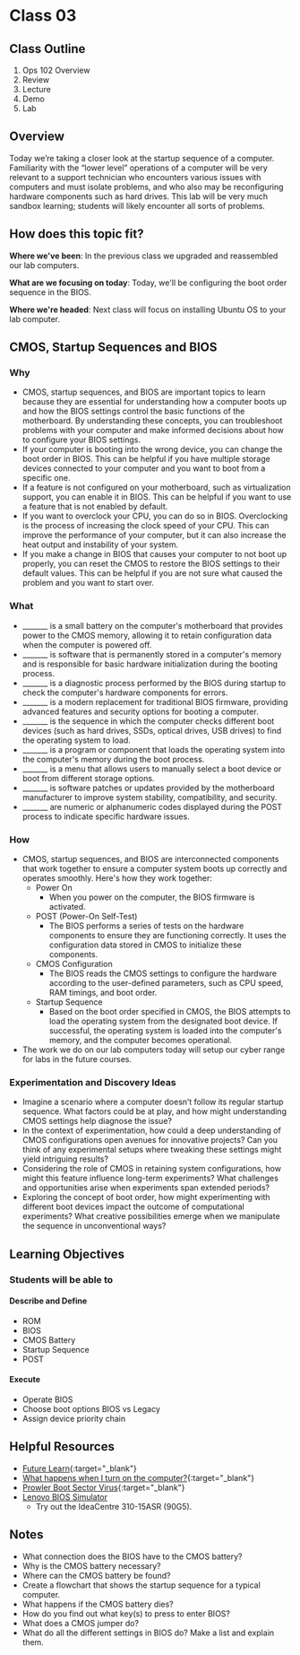 # Class 03

## Class Outline

1. Ops 102 Overview
1. Review
1. Lecture
1. Demo
1. Lab

## Overview

Today we’re taking a closer look at the startup sequence of a computer. Familiarity with the “lower level” operations of a computer will be very relevant to a support technician who encounters various issues with computers and must isolate problems, and who also may be reconfiguring hardware components such as hard drives. This lab will be very much sandbox learning; students will likely encounter all sorts of problems.

## How does this topic fit?

**Where we've been**:
In the previous class we upgraded and reassembled our lab computers.

**What are we focusing on today**:
Today, we'll be configuring the boot order sequence in the BIOS.

**Where we're headed**:
Next class will focus on installing Ubuntu OS to your lab computer.

## CMOS, Startup Sequences and BIOS

### Why
- CMOS, startup sequences, and BIOS are important topics to learn because they are essential for understanding how a computer boots up and how the BIOS settings control the basic functions of the motherboard. By understanding these concepts, you can troubleshoot problems with your computer and make informed decisions about how to configure your BIOS settings.
- If your computer is booting into the wrong device, you can change the boot order in BIOS. This can be helpful if you have multiple storage devices connected to your computer and you want to boot from a specific one.
- If a feature is not configured on your motherboard, such as virtualization support, you can enable it in BIOS. This can be helpful if you want to use a feature that is not enabled by default.
- If you want to overclock your CPU, you can do so in BIOS. Overclocking is the process of increasing the clock speed of your CPU. This can improve the performance of your computer, but it can also increase the heat output and instability of your system.
- If you make a change in BIOS that causes your computer to not boot up properly, you can reset the CMOS to restore the BIOS settings to their default values. This can be helpful if you are not sure what caused the problem and you want to start over.

### What
- _______ is a small battery on the computer's motherboard that provides power to the CMOS memory, allowing it to retain configuration data when the computer is powered off.
- _______ is software that is permanently stored in a computer's memory and is responsible for basic hardware initialization during the booting process.
- _______ is a diagnostic process performed by the BIOS during startup to check the computer's hardware components for errors.
- _______ is a modern replacement for traditional BIOS firmware, providing advanced features and security options for booting a computer.
- _______ is the sequence in which the computer checks different boot devices (such as hard drives, SSDs, optical drives, USB drives) to find the operating system to load.
- _______ is a program or component that loads the operating system into the computer's memory during the boot process.
- _______ is a menu that allows users to manually select a boot device or boot from different storage options.
- _______ is software patches or updates provided by the motherboard manufacturer to improve system stability, compatibility, and security.
- _______ are numeric or alphanumeric codes displayed during the POST process to indicate specific hardware issues.

### How
- CMOS, startup sequences, and BIOS are interconnected components that work together to ensure a computer system boots up correctly and operates smoothly. Here's how they work together:
  - Power On
    - When you power on the computer, the BIOS firmware is activated.
  - POST (Power-On Self-Test)
    - The BIOS performs a series of tests on the hardware components to ensure they are functioning correctly. It uses the configuration data stored in CMOS to initialize these components.
  - CMOS Configuration
    - The BIOS reads the CMOS settings to configure the hardware according to the user-defined parameters, such as CPU speed, RAM timings, and boot order.
  - Startup Sequence
    - Based on the boot order specified in CMOS, the BIOS attempts to load the operating system from the designated boot device. If successful, the operating system is loaded into the computer's memory, and the computer becomes operational.
- The work we do on our lab computers today will setup our cyber range for labs in the future courses.

### Experimentation and Discovery Ideas
- Imagine a scenario where a computer doesn’t follow its regular startup sequence. What factors could be at play, and how might understanding CMOS settings help diagnose the issue?
- In the context of experimentation, how could a deep understanding of CMOS configurations open avenues for innovative projects? Can you think of any experimental setups where tweaking these settings might yield intriguing results?
- Considering the role of CMOS in retaining system configurations, how might this feature influence long-term experiments? What challenges and opportunities arise when experiments span extended periods?
- Exploring the concept of boot order, how might experimenting with different boot devices impact the outcome of computational experiments? What creative possibilities emerge when we manipulate the sequence in unconventional ways?

## Learning Objectives

### Students will be able to

#### Describe and Define

- ROM
- BIOS
- CMOS Battery
- Startup Sequence
- POST

#### Execute

- Operate BIOS
- Choose boot options BIOS vs Legacy
- Assign device priority chain

## Helpful Resources

- [Future Learn](https://www.futurelearn.com/courses/computer-systems/0/steps/53497){:target="_blank"}
- [What happens when I turn on the computer?](https://www.geeksforgeeks.org/what-happens-when-we-turn-on-computer/){:target="_blank"}
- [Prowler Boot Sector Virus](https://www.youtube.com/watch?v=fSL4J0zhMcY){:target="_blank"}
- [Lenovo BIOS Simulator](https://support.lenovo.com/us/en/solutions/HT502745)
  - Try out the IdeaCentre 310-15ASR (90G5).

## Notes

- What connection does the BIOS have to the CMOS battery?
- Why is the CMOS battery necessary?
- Where can the CMOS battery be found?
- Create a flowchart that shows the startup sequence for a typical computer.
- What happens if the CMOS battery dies?
- How do you find out what key(s) to press to enter BIOS?
- What does a CMOS jumper do?
- What do all the different settings in BIOS do? Make a list and explain them.
